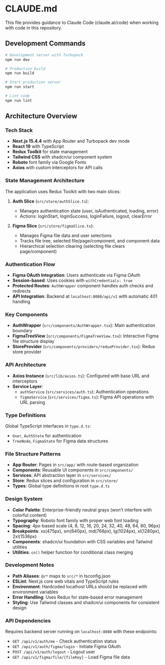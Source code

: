 # CLAUDE.md

This file provides guidance to Claude Code (claude.ai/code) when working with code in this repository.

## Development Commands

```bash
# Development server with Turbopack
npm run dev

# Production build
npm run build

# Start production server
npm run start

# Lint code
npm run lint
```

## Architecture Overview

### Tech Stack
- **Next.js 15.4.4** with App Router and Turbopack dev mode
- **React 19** with TypeScript
- **Redux Toolkit** for state management
- **Tailwind CSS** with shadcn/ui component system
- **Roboto** font family via Google Fonts
- **Axios** with custom interceptors for API calls

### State Management Architecture
The application uses Redux Toolkit with two main slices:

1. **Auth Slice** (`src/store/authSlice.ts`):
   - Manages authentication state (user, isAuthenticated, loading, error)
   - Actions: loginStart, loginSuccess, loginFailure, logout, clearError

2. **Figma Slice** (`src/store/figmaSlice.ts`):
   - Manages Figma file data and user selections
   - Tracks file tree, selected file/page/component, and component data
   - Hierarchical selection clearing (selecting file clears page/component)

### Authentication Flow
- **Figma OAuth Integration**: Users authenticate via Figma OAuth
- **Session-based**: Uses cookies with `withCredentials: true`
- **Protected Routes**: `AuthWrapper` component handles auth checks and redirects
- **API Integration**: Backend at `localhost:8080/api/v1` with automatic 401 handling

### Key Components
- **AuthWrapper** (`src/components/AuthWrapper.tsx`): Main authentication boundary
- **FigmaTreeView** (`src/components/FigmaTreeView.tsx`): Interactive Figma file structure display
- **StoreProvider** (`src/components/providers/reduxProvider.tsx`): Redux store provider

### API Architecture
- **Axios Instance** (`src/lib/axios.ts`): Configured with base URL and interceptors
- **Service Layer**:
  - `authService` (`src/services/auth.ts`): Authentication operations
  - `figmaService` (`src/services/figma.ts`): Figma API operations with URL parsing

### Type Definitions
Global TypeScript interfaces in `type.d.ts`:
- `User`, `AuthState` for authentication
- `TreeNode`, `FigmaState` for Figma data structures

### File Structure Patterns
- **App Router**: Pages in `src/app/` with route-based organization
- **Components**: Reusable UI components in `src/components/`
- **Services**: API abstraction layer in `src/services/`
- **Store**: Redux slices and configuration in `src/store/`
- **Types**: Global type definitions in root `type.d.ts`

### Design System
- **Color Palette**: Enterprise-friendly neutral grays (won't interfere with colorful content)
- **Typography**: Roboto font family with proper web font loading
- **Spacing**: 4px-based scale (4, 8, 12, 16, 20, 24, 32, 40, 48, 64, 80, 96px)
- **Breakpoints**: xs(475px), sm(640px), md(768px), lg(1024px), xl(1280px), 2xl(1536px)
- **Components**: shadcn/ui foundation with CSS variables and Tailwind utilities
- **Utilities**: `cn()` helper function for conditional class merging

### Development Notes
- **Path Aliases**: `@/*` maps to `src/*` in tsconfig.json
- **ESLint**: Next.js core web vitals and TypeScript rules
- **Environment**: Hardcoded localhost URLs should be replaced with environment variables
- **Error Handling**: Uses Redux for state-based error management
- **Styling**: Use Tailwind classes and shadcn/ui components for consistent design

### API Dependencies
Requires backend server running on `localhost:8080` with these endpoints:
- `GET /api/v1/auth/me` - Check authentication status
- `GET /api/v1/auth/figma/login` - Initiate Figma OAuth
- `POST /api/v1/auth/logout` - Logout user
- `GET /api/v1/figma/file/{fileKey}` - Load Figma file data